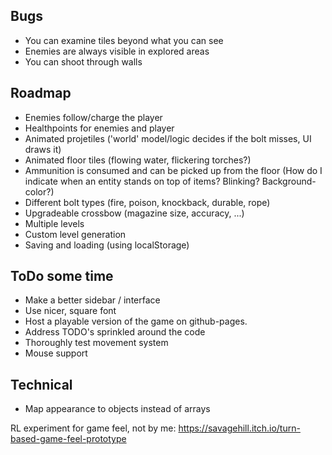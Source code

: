 ## Bugs
- You can examine tiles beyond what you can see
- Enemies are always visible in explored areas
- You can shoot through walls


## Roadmap

- Enemies follow/charge the player
- Healthpoints for enemies and player
- Animated projetiles ('world' model/logic decides if the bolt misses, UI draws it)
- Animated floor tiles (flowing water, flickering torches?)
- Ammunition is consumed and can be picked up from the floor (How do I indicate when an entity stands on top of items? Blinking? Background-color?)
- Different bolt types (fire, poison, knockback, durable, rope)
- Upgradeable crossbow (magazine size, accuracy, ...)
- Multiple levels
- Custom level generation
- Saving and loading (using localStorage)


## ToDo some time

- Make a better sidebar / interface
- Use nicer, square font
- Host a playable version of the game on github-pages.
- Address TODO's sprinkled around the code
- Thoroughly test movement system
- Mouse support

## Technical

- Map appearance to objects instead of arrays

RL experiment for game feel, not by me: https://savagehill.itch.io/turn-based-game-feel-prototype
